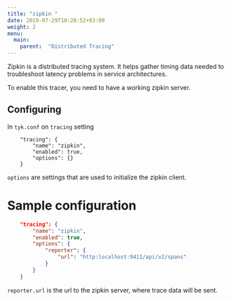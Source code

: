```yaml
---
title: "zipkin "
date: 2019-07-29T10:28:52+03:00
weight: 2
menu: 
  main:
    parent:  "Distributed Tracing"
---
```


Zipkin is a distributed tracing system. It helps gather timing data needed to troubleshoot latency problems in service architectures.

To enable this tracer, you need to have a working zipkin server.

## Configuring

In `tyk.conf` on `tracing` setting

```
    "tracing": {
        "name": "zipkin",
        "enabled": true,
        "options": {}
    }
```

`options` are settings that are used to initialize the zipkin client.

# Sample configuration

```json
    "tracing": {
        "name": "zipkin",
        "enabled": true,
        "options": {
            "reporter": {
                "url": "http:localhost:9411/api/v2/spans"
            }
        }
    }
```

`reporter.url` is the url to the zipkin server, where trace data will be sent.